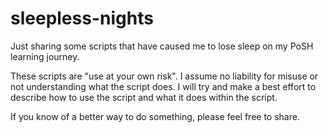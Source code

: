 # sleepless-nights
Just sharing some scripts that have caused me to lose sleep on my PoSH learning journey.

These scripts are "use at your own risk". I assume no liability for misuse or not understanding what the script does.  I will try and make a best effort to describe how to use the script and what it does within the script.  

If you know of a better way to do something, please feel free to share.
